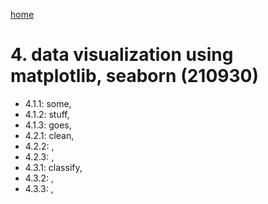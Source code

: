 [home](https://nils-holmberg.github.io/sfac-py/)

# 4. data visualization using matplotlib, seaborn (210930)

- 4.1.1: some, 
- 4.1.2: stuff, 
- 4.1.3: goes, 
- 4.2.1: clean, 
- 4.2.2: , 
- 4.2.3: , 
- 4.3.1: classify, 
- 4.3.2: , 
- 4.3.3: , 
